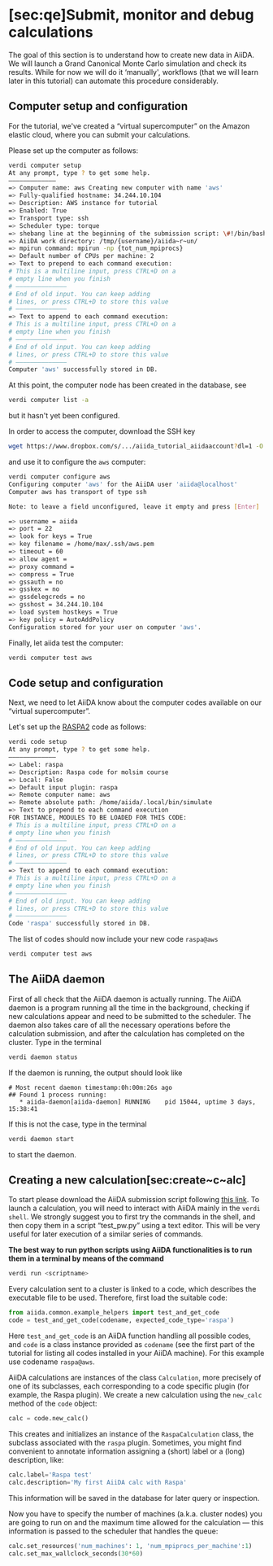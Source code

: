 [sec:qe]Submit, monitor and debug calculations
==============================================

The goal of this section is to understand how to create new data in
AiiDA. We will launch a Grand Canonical Monte Carlo simulation and check
its results. While for now we will do it ‘manually', workflows (that we
will learn later in this tutorial) can automate this procedure
considerably.

Computer setup and configuration
--------------------------------

For the tutorial, we've created a “virtual supercomputer” on the Amazon
elastic cloud, where you can submit your calculations.

Please set up the computer as follows:

```bash
verdi computer setup 
At any prompt, type ? to get some help.
————————————— 
=> Computer name: aws Creating new computer with name 'aws' 
=> Fully-qualified hostname: 34.244.10.104 
=> Description: AWS instance for tutorial 
=> Enabled: True 
=> Transport type: ssh 
=> Scheduler type: torque 
=> shebang line at the beginning of the submission script: \#!/bin/bash 
=> AiiDA work directory: /tmp/{username}/aiida~r~un/ 
=> mpirun command: mpirun -np {tot_num_mpiprocs}
=> Default number of CPUs per machine: 2 
=> Text to prepend to each command execution: 
# This is a multiline input, press CTRL+D on a 
# empty line when you finish 
# ——————————————
# End of old input. You can keep adding 
# lines, or press CTRL+D to store this value 
# —————————————— 
=> Text to append to each command execution: 
# This is a multiline input, press CTRL+D on a 
# empty line when you finish 
# —————————————— 
# End of old input. You can keep adding 
# lines, or press CTRL+D to store this value 
# ——————————————
Computer 'aws' successfully stored in DB.
```

At this point, the computer node has been created in the database, see

```bash
verdi computer list -a
```

but it hasn't yet been configured.

In order to access the computer, download the SSH key

```bash
wget https://www.dropbox.com/s/.../aiida_tutorial_aiidaaccount?dl=1 -O /home/max/.ssh/aws.pem
```

and use it to configure the `aws` computer:

```bash
verdi computer configure aws 
Configuring computer 'aws' for the AiiDA user 'aiida@localhost' 
Computer aws has transport of type ssh

Note: to leave a field unconfigured, leave it empty and press [Enter]

=> username = aiida 
=> port = 22 
=> look for keys = True 
=> key filename = /home/max/.ssh/aws.pem 
=> timeout = 60 
=> allow agent = 
=> proxy command = 
=> compress = True 
=> gssauth = no 
=> gsskex = no 
=> gssdelegcreds = no 
=> gsshost = 34.244.10.104
=> load system hostkeys = True 
=> key policy = AutoAddPolicy
Configuration stored for your user on computer 'aws'.
```

Finally, let aiida test the computer:

```bash
verdi computer test aws
```

Code setup and configuration
----------------------------

Next, we need to let AiiDA know about the computer codes available on
our “virtual supercomputer”.

Let's set up the [RASPA2](https://github.com/numat/RASPA2) code as follows:


```bash
verdi code setup 
At any prompt, type ? to get some help. 
—————————————
=> Label: raspa 
=> Description: Raspa code for molsim course
=> Local: False 
=> Default input plugin: raspa 
=> Remote computer name: aws 
=> Remote absolute path: /home/aiida/.local/bin/simulate 
=> Text to prepend to each command execution 
FOR INSTANCE, MODULES TO BE LOADED FOR THIS CODE: 
# This is a multiline input, press CTRL+D on a 
# empty line when you finish 
# —————————————— 
# End of old input. You can keep adding 
# lines, or press CTRL+D to store this value 
# —————————————— 
=> Text to append to each command execution: 
# This is a multiline input, press CTRL+D on a 
# empty line when you finish 
# —————————————— 
# End of old input. You can keep adding 
# lines, or press CTRL+D to store this value 
# —————————————— 
Code 'raspa' successfully stored in DB.
```

The list of codes should now include your new code `raspa@aws`

```bash
verdi computer test aws
```

The AiiDA daemon
----------------

First of all check that the AiiDA daemon is actually running. The AiiDA
daemon is a program running all the time in the background, checking if
new calculations appear and need to be submitted to the scheduler. The
daemon also takes care of all the necessary operations before the
calculation submission, and after the calculation has completed on the
cluster. Type in the terminal

```bash
verdi daemon status
```

If the daemon is running, the output should look like

    # Most recent daemon timestamp:0h:00m:26s ago
    ## Found 1 process running:
       * aiida-daemon[aiida-daemon] RUNNING    pid 15044, uptime 3 days, 15:38:41

If this is not the case, type in the terminal

```bash
verdi daemon start
```

to start the daemon.

Creating a new calculation[sec:create~c~alc]
--------------------------------------------

To start please download the AiiDA submission script following [this
link](https://www.dropbox.com/s/4u2fam28mnxyuz5/raspa_calc.zip?dl=1). To
launch a calculation, you will need to interact with AiiDA mainly in the
<span>`verdi shell`</span>. We strongly suggest you to first try the
commands in the shell, and then copy them in a script “test\_pw.py”
using a text editor. This will be very useful for later execution of a
similar series of commands.

**The best way to run python scripts using AiiDA functionalities is to
run them in a terminal by means of the command**

```bash
verdi run <scriptname>
```

Every calculation sent to a cluster is linked to a code, which describes
the executable file to be used. Therefore, first load the suitable code:

```python
from aiida.common.example_helpers import test_and_get_code 
code = test_and_get_code(codename, expected_code_type='raspa')
```

Here `test_and_get_code` is an AiiDA function handling all possible
codes, and `code` is a class instance provided as `codename` (see the
first part of the tutorial for listing all codes installed in your AiiDA
machine). For this example use codename `raspa@aws`.

AiiDA calculations are instances of the class `Calculation`, more
precisely of one of its subclasses, each corresponding to a code
specific plugin (for example, the Raspa plugin). We create a new
calculation using the `new_calc` method of the `code` object:

```python
calc = code.new_calc()
```

This creates and initializes an instance of the `RaspaCalculation`
class, the subclass associated with the `raspa` plugin. Sometimes, you might find convenient to annotate
information assigning a (short) label or a (long) description, like:

```python
calc.label='Raspa test'
calc.description='My first AiiDA calc with Raspa'
```

This information will be saved in the database for later query or
inspection.

Now you have to specify the number of machines (a.k.a. cluster nodes)
you are going to run on and the maximum time allowed for the calculation
— this information is passed to the scheduler that handles the queue:

```python
calc.set_resources('num_machines': 1, 'num_mpiprocs_per_machine':1)
calc.set_max_wallclock_seconds(30*60)
```
